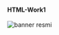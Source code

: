 #### HTML-Work1

![banner resmi](https://github.com/resithansonsuz/Patika-Education-Tasks/blob/main/Patika-Education-Tasks/HTML/HTML-odev-1-%C4%B0lk-Web-Sayfam/Ekran.png)

